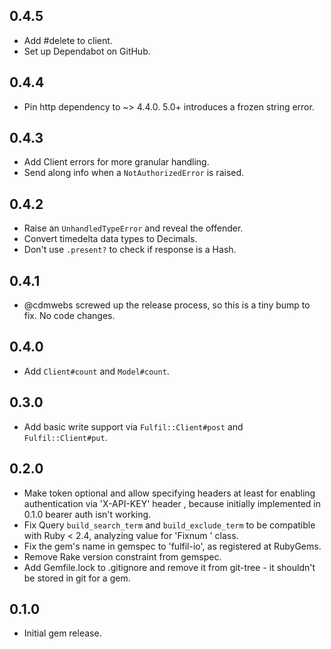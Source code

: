 ## 0.4.5

* Add #delete to client.
* Set up Dependabot on GitHub.

## 0.4.4

* Pin http dependency to ~> 4.4.0. 5.0+ introduces a frozen string error.

## 0.4.3

* Add Client errors for more granular handling.
* Send along info when a `NotAuthorizedError` is raised.

## 0.4.2

* Raise an `UnhandledTypeError` and reveal the offender.
* Convert timedelta data types to Decimals.
* Don't use `.present?` to check if response is a Hash.

## 0.4.1

* @cdmwebs screwed up the release process, so this is a tiny bump to fix. No
  code changes.

## 0.4.0

* Add `Client#count` and `Model#count`.

## 0.3.0

* Add basic write support via `Fulfil::Client#post` and `Fulfil::Client#put`.

## 0.2.0

* Make token optional and allow specifying headers at least for enabling
  authentication via 'X-API-KEY' header , because initially implemented in
  0.1.0 bearer auth isn't working.
* Fix Query `build_search_term` and `build_exclude_term` to be compatible with
  Ruby < 2.4, analyzing value for 'Fixnum ' class.
* Fix the gem's name in gemspec to 'fulfil-io', as registered at RubyGems.
* Remove Rake version constraint from gemspec.
* Add Gemfile.lock to .gitignore and remove it from git-tree - it shouldn't be
  stored in git for a gem.

## 0.1.0

* Initial gem release.
